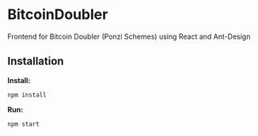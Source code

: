 # BitcoinDoubler
Frontend for Bitcoin Doubler (Ponzi Schemes) using React and Ant-Design


## Installation

**Install:**

```
npm install
```

**Run:**
```
npm start
```

